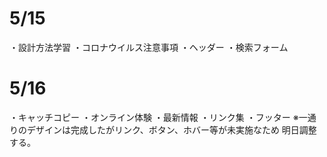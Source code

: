 # 5/15
・設計方法学習
・コロナウイルス注意事項
・ヘッダー
・検索フォーム

# 5/16
・キャッチコピー
・オンライン体験
・最新情報
・リンク集
・フッター
※一通りのデザインは完成したがリンク、ボタン、ホバー等が未実施なため
明日調整する。
